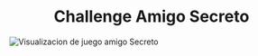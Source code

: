 <h1 align="center"> Challenge Amigo Secreto</h1>

![Visualizacion de juego amigo Secreto](https://github.com/user-attachments/assets/9a3f9c7c-58cc-4cbb-a736-66f3e7c2f180)
